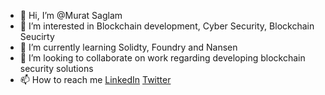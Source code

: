 - 👋 Hi, I’m @Murat Saglam
- 👀 I’m interested in Blockchain development, Cyber Security, Blockchain Seucirty
- 🌱 I’m currently learning Solidty, Foundry and Nansen
- 💞️ I’m looking to collaborate on work regarding developing blockchain security solutions
- 📫 How to reach me [LinkedIn](https://www.linkedin.com/in/murat-saglam/) [Twitter](https://twitter.com/MuratUSaglam)

<!---
Murat-U-Saglam/Murat-U-Saglam is a ✨ special ✨ repository because its `README.md` (this file) appears on your GitHub profile.
You can click the Preview link to take a look at your changes.
--->
